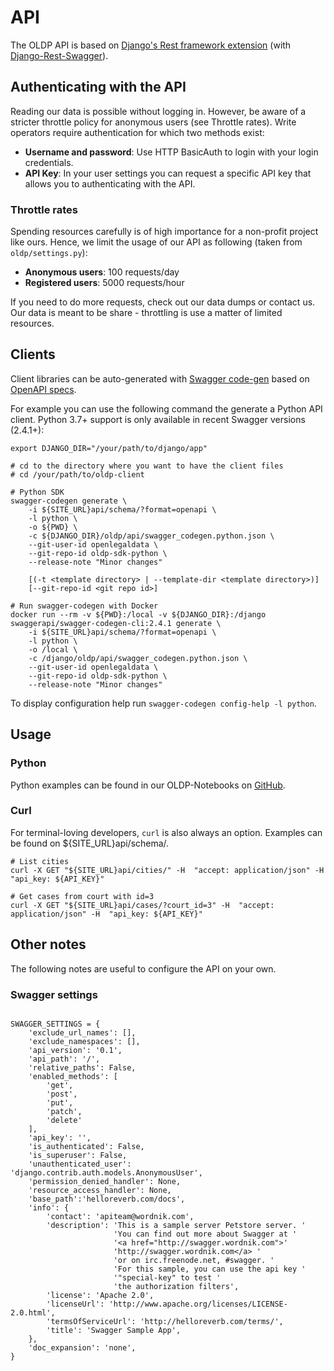 # API

The OLDP API is based on [Django's Rest framework extension](http://www.django-rest-framework.org/)
(with [Django-Rest-Swagger](https://django-rest-swagger.readthedocs.io/en/latest/)).

## Authenticating with the API

Reading our data is possible without logging in. However, be aware of a stricter throttle policy for anonymous users (see Throttle rates).
Write operators require authentication for which two methods exist:

- **Username and password**: Use HTTP BasicAuth to login with your login credentials.
- **API Key**: In your user settings you can request a specific API key that allows you to authenticating with the API.


### Throttle rates

Spending resources carefully is of high importance for a non-profit project like ours.
Hence, we limit the usage of our API as following (taken from `oldp/settings.py`):

- **Anonymous users**: 100 requests/day
- **Registered users**: 5000 requests/hour

If you need to do more requests, check out our data dumps or contact us.
Our data is meant to be share - throttling is use a matter of limited resources.

## Clients

Client libraries can be auto-generated with [Swagger code-gen](https://github.com/swagger-api/swagger-codegen)
based on [OpenAPI specs](https://en.wikipedia.org/wiki/OpenAPI_Specification).

For example you can use the following command the generate a Python API client.
Python 3.7+ support is only available in recent Swagger versions (2.4.1+):

```
export DJANGO_DIR="/your/path/to/django/app"

# cd to the directory where you want to have the client files
# cd /your/path/to/oldp-client

# Python SDK
swagger-codegen generate \
    -i ${SITE_URL}api/schema/?format=openapi \
    -l python \
    -o ${PWD} \
    -c ${DJANGO_DIR}/oldp/api/swagger_codegen.python.json \
    --git-user-id openlegaldata \
    --git-repo-id oldp-sdk-python \
    --release-note "Minor changes"

    [(-t <template directory> | --template-dir <template directory>)]
    [--git-repo-id <git repo id>]

# Run swagger-codegen with Docker
docker run --rm -v ${PWD}:/local -v ${DJANGO_DIR}:/django swaggerapi/swagger-codegen-cli:2.4.1 generate \
    -i ${SITE_URL}api/schema/?format=openapi \
    -l python \
    -o /local \
    -c /django/oldp/api/swagger_codegen.python.json \
    --git-user-id openlegaldata \
    --git-repo-id oldp-sdk-python \
    --release-note "Minor changes"
```

To display configuration help run `swagger-codegen config-help -l python`.

## Usage

### Python

Python examples can be found in our OLDP-Notebooks on [GitHub](https://github.com/openlegaldata/oldp-notebooks).

### Curl

For terminal-loving developers, `curl` is also always an option.
Examples can be found on ${SITE_URL}api/schema/.

```
# List cities
curl -X GET "${SITE_URL}api/cities/" -H  "accept: application/json" -H  "api_key: ${API_KEY}"

# Get cases from court with id=3
curl -X GET "${SITE_URL}api/cases/?court_id=3" -H  "accept: application/json" -H  "api_key: ${API_KEY}"

```

## Other notes

The following notes are useful to configure the API on your own.

### Swagger settings

```

SWAGGER_SETTINGS = {
    'exclude_url_names': [],
    'exclude_namespaces': [],
    'api_version': '0.1',
    'api_path': '/',
    'relative_paths': False,
    'enabled_methods': [
        'get',
        'post',
        'put',
        'patch',
        'delete'
    ],
    'api_key': '',
    'is_authenticated': False,
    'is_superuser': False,
    'unauthenticated_user': 'django.contrib.auth.models.AnonymousUser',
    'permission_denied_handler': None,
    'resource_access_handler': None,
    'base_path':'helloreverb.com/docs',
    'info': {
        'contact': 'apiteam@wordnik.com',
        'description': 'This is a sample server Petstore server. '
                       'You can find out more about Swagger at '
                       '<a href="http://swagger.wordnik.com">'
                       'http://swagger.wordnik.com</a> '
                       'or on irc.freenode.net, #swagger. '
                       'For this sample, you can use the api key '
                       '"special-key" to test '
                       'the authorization filters',
        'license': 'Apache 2.0',
        'licenseUrl': 'http://www.apache.org/licenses/LICENSE-2.0.html',
        'termsOfServiceUrl': 'http://helloreverb.com/terms/',
        'title': 'Swagger Sample App',
    },
    'doc_expansion': 'none',
}

```

